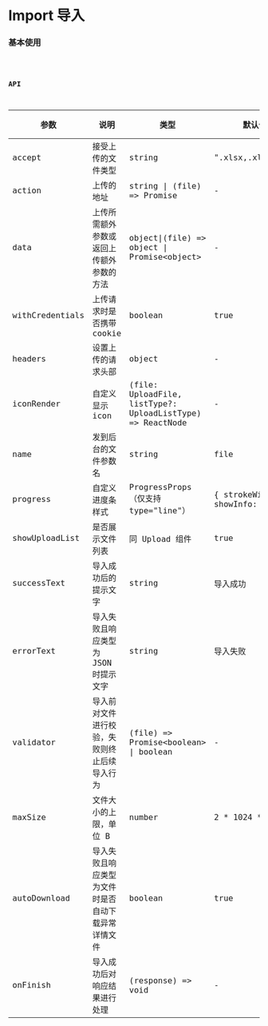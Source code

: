 # Import 导入

### 基本使用

<code src="./../../demo/import/normal-usage.demo.tsx" />

### API

| 参数            | 说明                                               | 类型                                                        | 默认值                              | 版本 |
| --------------- | -------------------------------------------------- | ----------------------------------------------------------- | ----------------------------------- | ---- |
| accept          | 接受上传的文件类型                                 | string                                                      | ".xlsx,.xls,.csv"                   |      |
| action          | 上传的地址                                         | string \| (file) =\> Promise                                | -                                   |      |
| data            | 上传所需额外参数或返回上传额外参数的方法           | object\|(file) =\> object \| Promise<object\>               | -                                   |      |
| withCredentials | 上传请求时是否携带 cookie                          | boolean                                                     | true                                |      |
| headers         | 设置上传的请求头部                                 | object                                                      | -                                   |      |
| iconRender      | 自定义显示 icon                                    | (file: UploadFile, listType?: UploadListType) =\> ReactNode | -                                   |      |
| name            | 发到后台的文件参数名                               | string                                                      | file                                |      |
| progress        | 自定义进度条样式                                   | ProgressProps（仅支持 type="line"）                         | { strokeWidth: 2, showInfo: false } |      |
| showUploadList  | 是否展示文件列表                                   | 同 Upload 组件                                              | true                                |      |
| successText     | 导入成功后的提示文字                               | string                                                      | 导入成功                            |      |
| errorText       | 导入失败且响应类型为 JSON 时提示文字               | string                                                      | 导入失败                            |      |
| validator       | 导入前对文件进行校验，失败则终止后续导入行为       | (file) =\> Promise<boolean\> \| boolean                     | -                                   |      |
| maxSize         | 文件大小的上限，单位 B                             | number                                                      | 2 \* 1024 \* 1024                   |      |
| autoDownload    | 导入失败且响应类型为文件时是否自动下载异常详情文件 | boolean                                                     | true                                |      |
| onFinish        | 导入成功后对响应结果进行处理                       | (response) =\> void                                         | -                                   |      |
